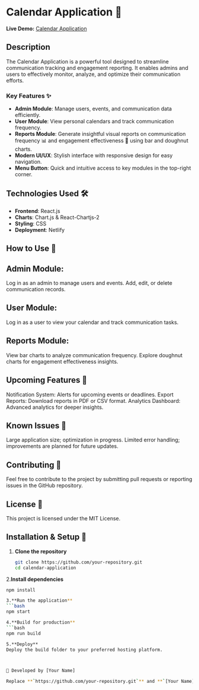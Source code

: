 # Calendar Application 📅  

**Live Demo:** [Calendar Application](https://flourishing-douhua-65390a.netlify.app/)

## Description  
The Calendar Application is a powerful tool designed to streamline communication tracking and engagement reporting. It enables admins and users to effectively monitor, analyze, and optimize their communication efforts.  

### Key Features ✨  
- **Admin Module**: Manage users, events, and communication data efficiently.  
- **User Module**: View personal calendars and track communication frequency.  
- **Reports Module**: Generate insightful visual reports on communication frequency 📊 and engagement effectiveness 🍩 using bar and doughnut charts.  
- **Modern UI/UX**: Stylish interface with responsive design for easy navigation.  
- **Menu Button**: Quick and intuitive access to key modules in the top-right corner.  

## Technologies Used 🛠️  
- **Frontend**: React.js  
- **Charts**: Chart.js & React-Chartjs-2  
- **Styling**: CSS  
- **Deployment**: Netlify

## How to Use 📖

## Admin Module:

Log in as an admin to manage users and events.
Add, edit, or delete communication records.

## User Module:
Log in as a user to view your calendar and track communication tasks.

## Reports Module:
View bar charts to analyze communication frequency.
Explore doughnut charts for engagement effectiveness insights.

## Upcoming Features 🔮
Notification System: Alerts for upcoming events or deadlines.
Export Reports: Download reports in PDF or CSV format.
Analytics Dashboard: Advanced analytics for deeper insights.

## Known Issues 🐞
Large application size; optimization in progress.
Limited error handling; improvements are planned for future updates.

## Contributing 🤝
Feel free to contribute to the project by submitting pull requests or reporting issues in the GitHub repository.

## License 📜
This project is licensed under the MIT License.


## Installation & Setup 🚀  

1. **Clone the repository**  
   ```bash
   git clone https://github.com/your-repository.git
   cd calendar-application

2.**Install dependencies**
```bash
npm install

3.**Run the application**
```bash
npm start

4.**Build for production**
```bash
npm run build

5.**Deploy**
Deploy the build folder to your preferred hosting platform.



🌟 Developed by [Your Name]

Replace **`https://github.com/your-repository.git`** and **`[Your Name]`** with the actual repository link and your details. You can also modify sections as needed to better fit your specific project.


